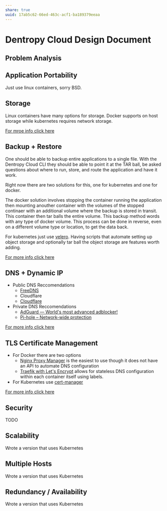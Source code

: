 ```yaml
---
share: true
uuid: 17ab5c62-66ed-463c-acf1-ba189379eeaa
---
```



# Dentropy Cloud Design Document

## Problem Analysis

## Application Portability

Just use linux containers, sorry BSD.

## Storage

Linux containers have many options for storage. Docker supports on host storage while kubernetes requires network storage. 

[For mroe info click here](/undefined)

## Backup + Restore

One should be able to backup entire applications to a single file. With the Dentropy Cloud CLI they should be able to point it at the TAR ball, be asked questions about where to run, store, and route the application and have it work.

Right now there are two solutions for this, one for kubernetes and one for docker.

The docker solution involves stopping the container running the application then mounting anouther container with the volumes of the stopped continaer with an additional volume where the backup is stored in transit. This container then tar balls the entire volume. This backup method words with any type of docker volume. This process can be done in reverse, even on a different volume type or location, to get the data back.

For kubernetes just use [velero](https://velero.io/). Having scripts that automate setting up object storage and optionally tar ball the object storage are features worth adding.

[For more info click here](/undefined)

## DNS + Dynamic IP

* Public DNS Reccomendations
  * [FreeDNS](https://freedns.afraid.org/)
  * Cloudflare
  * [Cloudflare ](https://www.cloudflare.com/)
* Private DNS Reccomendations
  * [AdGuard — World's most advanced adblocker!](https://adguard.com/en/welcome.html)
  * [Pi-hole – Network-wide protection](https://pi-hole.net/)

[For more info click here](/undefined)

## TLS Certificate Management

* For Docker there are two options
  * [Nginx Proxy Manager](https://nginxproxymanager.com/) is the easiest to use though it does not have an API to automate DNS configuration
  * [Traefik with Let's Encrypt](https://doc.traefik.io/traefik/v1.7/user-guide/docker-and-lets-encrypt/) allows for stateless DNS configuration within each container itself using labels.
* For Kubernetes use [cert-manager](https://cert-manager.io/)

[For more info click here](/undefined)

## Security

TODO

## Scalability

Wrote a version that uses Kubernetes

## Multiple Hosts

Wrote a version that uses Kubernetes

## Redundancy / Availability

Wrote a version that uses Kubernetes